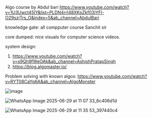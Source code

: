 Algo course by Abdul bari
https://www.youtube.com/watch?v=1U3Uwct45IY&list=PLDN4rrl48XKpZkf03iYFl-O29szjTrs_O&index=5&ab_channel=AbdulBari


knowledge gate: all compputer course
Sanchit sir

core dumped:
nice visuals for computer science videos.

system design:
1. https://www.youtube.com/watch?v=s9Qh9fWeOAk&ab_channel=AshishPratapSingh
2. https://blog.algomaster.io/

Problem solving with known algos:
https://www.youtube.com/watch?v=RYT08CaYq6A&ab_channel=AlgoMonster 

![image](https://github.com/user-attachments/assets/ecb22bbd-cee8-4021-934e-875bb8cdf1e6)

![WhatsApp Image 2025-06-29 at 11 07 33_6c406d1d](https://github.com/user-attachments/assets/b922028e-cee9-40fe-9484-d74bb0ac92bb)

![WhatsApp Image 2025-06-29 at 11 35 53_397440c4](https://github.com/user-attachments/assets/68ccd5ed-4b62-418a-a81f-4154fe46d56d)






